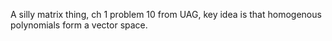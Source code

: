 A silly matrix thing, ch 1 problem 10 from UAG, key idea is that homogenous polynomials form a vector space.
